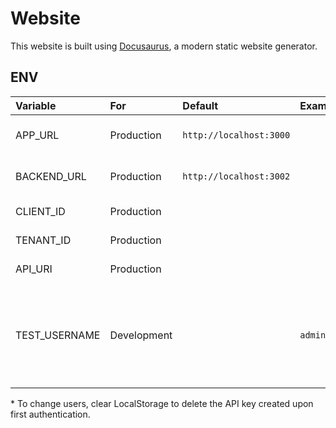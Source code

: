 # Website

This website is built using [Docusaurus](https://docusaurus.io/), a modern static website generator.

## ENV

| Variable      | For         | Default                 | Example             | Description                                                                       |
|:--------------|:------------|:------------------------|:--------------------|:----------------------------------------------------------------------------------|
| APP_URL       | Production  | `http://localhost:3000` |                     | Domain of the hosted app                                                          |
| BACKEND_URL   | Production  | `http://localhost:3002` |                     | Url of the API Endpoint                                                           |
| CLIENT_ID     | Production  |                         |                     | Azure ID: Client ID                                                               |
| TENANT_ID     | Production  |                         |                     | Azure AD: Tenant Id                                                               |
| API_URI       | Production  |                         |                     | Azure AD: API Url                                                                 |
| TEST_USERNAME | Development |                         | `admin.bar@bazz.ch` | To log in offline. Must correspond to a user email found in the API's database.\* |

\* To change users, clear LocalStorage to delete the API key created upon first authentication.<br/>